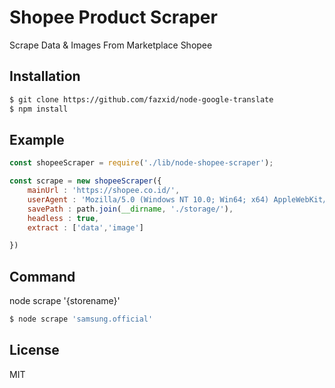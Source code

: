 # Shopee Product Scraper

Scrape Data & Images From Marketplace Shopee

## Installation

```bash
$ git clone https://github.com/fazxid/node-google-translate
$ npm install
```

## Example

```js
const shopeeScraper = require('./lib/node-shopee-scraper');

const scrape = new shopeeScraper({
    mainUrl : 'https://shopee.co.id/',
    userAgent : 'Mozilla/5.0 (Windows NT 10.0; Win64; x64) AppleWebKit/537.36 (KHTML, like Gecko) Chrome/88.0.4324.104 Safari/537.36',
    savePath : path.join(__dirname, './storage/'),
    headless : true,
    extract : ['data','image']

})

```

## Command

node scrape '{storename}'

```bash
$ node scrape 'samsung.official'
```

## License

MIT
